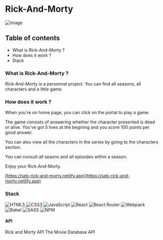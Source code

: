 # Rick-And-Morty

![image](front/src/assets/home_capture.PNG)

## Table of contents

* What is Rick-And-Morty ?
* How does it work ?
* Stack

### What is Rick-And-Morty ?

Rick-And-Morty is a personnal project. You can find all seasons, all characters and a little game.

### How does it work ?

When you're on home page, you can click on the portal to play a game.

The game consists of answering whether the character presented is dead or alive. You've got 5 lives at the begining and you score 100 points per good answer.

You can also view all the characters in the series by going to the characters section.

You can consult all seaons and all episodes within a season.

Enjoy your Rick-And-Morty.

[https://seb-rick-and-morty.netlify.app](https://seb-rick-and-morty.netlify.app)

### Stack

![HTML5](https://img.shields.io/badge/html5-%23E34F26.svg?style=for-the-badge&logo=html5&logoColor=white)
![CSS3](https://img.shields.io/badge/css3-%231572B6.svg?style=for-the-badge&logo=css3&logoColor=white)
![JavaScript](https://img.shields.io/badge/javascript-%23323330.svg?style=for-the-badge&logo=javascript&logoColor=%23F7DF1E)
![React](https://img.shields.io/badge/react-%2320232a.svg?style=for-the-badge&logo=react&logoColor=%2361DAFB)
![React Router](https://img.shields.io/badge/React_Router-CA4245?style=for-the-badge&logo=react-router&logoColor=white)
![Webpack](https://img.shields.io/badge/webpack-%238DD6F9.svg?style=for-the-badge&logo=webpack&logoColor=black)
![Babel](https://img.shields.io/badge/Babel-F9DC3e?style=for-the-badge&logo=babel&logoColor=black)
![SASS](https://img.shields.io/badge/SASS-hotpink.svg?style=for-the-badge&logo=SASS&logoColor=white)
![NPM](https://img.shields.io/badge/NPM-%23000000.svg?style=for-the-badge&logo=npm&logoColor=white)

#### API

Rick and Morty API
The Movie Database API
